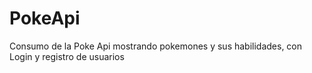 # PokeApi
Consumo de la Poke Api mostrando pokemones y sus habilidades, con Login y registro de usuarios
